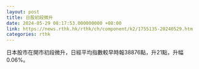 ```yaml
---
layout: post
title: 日股初段微升
date: 2024-05-29 08:17:53.000000000 +08:00
link: https://news.rthk.hk/rthk/ch/component/k2/1755135-20240529.htm
categories: rthk
---
```


日本股市在開市初段微升，日經平均指數較早時報38876點，升21點，升幅0.06%。
